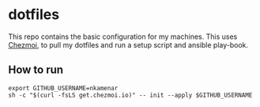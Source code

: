 # dotfiles

This repo contains the basic configuration for my machines. This uses [Chezmoi](https://chezmoi.io), to pull my dotfiles and run a setup script and ansible play-book.

## How to run

```shell
export GITHUB_USERNAME=nkamenar
sh -c "$(curl -fsLS get.chezmoi.io)" -- init --apply $GITHUB_USERNAME
```